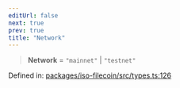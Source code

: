 ```yaml
---
editUrl: false
next: true
prev: true
title: "Network"
---
```


> **Network** = `"mainnet"` \| `"testnet"`

Defined in: [packages/iso-filecoin/src/types.ts:126](https://github.com/hugomrdias/filecoin/blob/main/packages/iso-filecoin/src/types.ts#L126)
